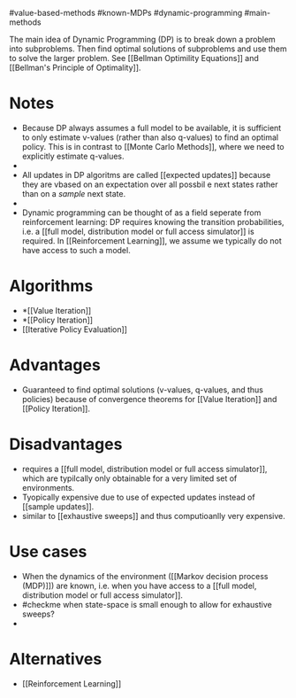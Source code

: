 #value-based-methods #known-MDPs #dynamic-programming #main-methods

The main idea of Dynamic Programming (DP) is to
break down a problem into subproblems.  Then find optimal solutions of subproblems and use them to solve the larger problem. See [[Bellman Optimility Equations]] and [[Bellman's Principle of Optimality]].

# Notes
* Because DP always assumes a full model to be available, it is sufficient to only estimate v-values (rather than also q-values) to find an optimal policy. This is in contrast to [[Monte Carlo Methods]], where we need to explicitly estimate q-values.
* 
* All updates in DP algoritms are called [[expected updates]] because they are vbased on an expectation over all possbil e next states rather than on a *sample* next state.
* 
* Dynamic programming can be thought of as a field seperate from reinforcement learning:
	DP requires knowing the transition probabilities, i.e. a [[full model,  distribution model or full access simulator]] is required. In [[Reinforcement Learning]], we assume we typically do not have access to such a model. 


# Algorithms
* *[[Value Iteration]]
* *[[Policy Iteration]]
* [[Iterative Policy Evaluation]]

# Advantages
* Guaranteed to find optimal solutions (v-values, q-values, and thus policies) because of convergence theorems for [[Value Iteration]] and [[Policy Iteration]].

# Disadvantages
* requires a [[full model,  distribution model or full access simulator]], which are typilcally only obtainable for a very limited set of environments.
* Tyopically expensive due to use of expected updates instead of [[sample updates]].
* similar to [[exhaustive sweeps]] and thus computioanlly very expensive.

# Use cases
* When the dynamics of the environment ([[Markov decision process (MDP)]]) are known, i.e. when you have access to a [[full model,  distribution model or full access simulator]].
* #checkme when state-space is small enough to allow for exhaustive sweeps?
*
# Alternatives
* [[Reinforcement Learning]]
